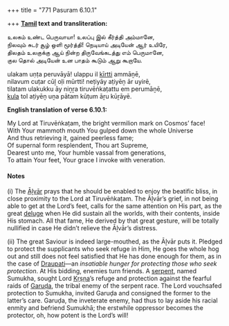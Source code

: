+++
title = "771 Pasuram 6.10.1"

+++
**[Tamil](/definition/tamil#history "show Tamil definitions") text and transliteration:**

உலகம் உண்ட பெருவாயா! உலப்பு இல் கீர்த்தி அம்மானே,  
நிலவும் சுடர் சூழ் ஒளி மூர்த்தி! நெடியாய் அடியேன் ஆர் உயிரே,  
திலதம் உலகுக்கு ஆய் நின்ற திருவேங்கடத்து எம் பெருமானே,  
குல தொல் அடியேன் உன பாதம் கூடும் ஆறு கூறாயே.

ulakam uṇṭa peruvāyā! ulappu il [kīrtti](/definition/kirti#history "show kīrtti definitions") ammāṉē,  
nilavum cuṭar cūḻ oḷi mūrtti! neṭiyāy aṭiyēṉ ār uyirē,  
tilatam ulakukku āy niṉṟa tiruvēṅkaṭattu em perumāṉē,  
[kula](/definition/kula#history "show kula definitions") tol aṭiyēṉ uṉa pātam kūṭum āṟu kūṟāyē.

**English translation of verse 6.10.1:**

My Lord at Tiruvēṅkaṭam, the bright vermilion mark on Cosmos’ face!  
With Your mammoth mouth You gulped down the whole Universe  
And thus retrieving it, gained peerless fame;  
Of supernal form resplendent, Thou art Supreme,  
Dearest unto me, Your humble vassal from generations,  
To attain Your feet, Your grace I invoke with veneration.

#### Notes

\(i\) The [Āḻvār](/definition/aḻvar#vaishnavism "show Āḻvār definitions") prays that he should be enabled to enjoy the beatific bliss, in close proximity to the Lord at Tiruvēṅkaṭam. The Āḻvār’s grief, in not being able to get at the Lord’s feet, calls for the same attention on His part, as the great [deluge](/definition/deluge#history "show deluge definitions") when He did sustain all the worlds, with their contents, inside His stomach. All that fame, He derived by that great gesture, will be totally nullified in case He didn’t relieve the Āḻvār’s distress.

\(ii\) The great Saviour is indeed large-mouthed, as the Āḻvār puts it. Pledged to protect the supplicants who seek refuge in Him, He goes the whole hog out and still does not feel satisfied that He has done enough for them, as in the case of [Draupati](/definition/draupadi#vaishnavism "show Draupati definitions")—an *insatiable hunger for protecting those who seek protection*. At His bidding, enemies turn friends. A [serpent](/definition/serpent#history "show serpent definitions"), named Sumukha, sought Lord [Kṛṣṇa](/definition/krishna#vaishnavism "show Kṛṣṇa definitions")’s refuge and protection against the fearful raids of [Garuḍa](/definition/garuda#vaishnavism "show Garuḍa definitions"), the tribal enemy of the serpent race. The Lord vouchsafed protection to Sumukha, invited Garuḍa and consigned the former to the latter’s care. Garuḍa, the inveterate enemy, had thus to lay aside his racial enmity and befriend Sumukhā; the erstwhile oppressor becomes the protector, oh, how potent is the Lord’s will!


